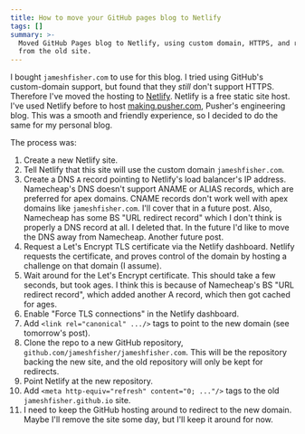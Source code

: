 ```yaml
---
title: How to move your GitHub pages blog to Netlify
tags: []
summary: >-
  Moved GitHub Pages blog to Netlify, using custom domain, HTTPS, and redirects
  from the old site.
---
```


I bought `jameshfisher.com` to use for this blog.
I tried using GitHub's custom-domain support, but found that they _still_ don't support HTTPS.
Therefore I've moved the hosting to [Netlify](https://netlify.com).
Netlify is a free static site host.
I've used Netlify before to host [making.pusher.com](https://making.pusher.com), Pusher's engineering blog.
This was a smooth and friendly experience, so I decided to do the same for my personal blog.

The process was:

1. Create a new Netlify site.
1. Tell Netlify that this site will use the custom domain `jameshfisher.com`.
1. Create a DNS `A` record pointing to Netlify's load balancer's IP address.
   Namecheap's DNS doesn't support ANAME or ALIAS records, which are preferred for apex domains.
   CNAME records don't work well with apex domains like `jameshfisher.com`.
   I'll cover that in a future post.
   Also, Namecheap has some BS "URL redirect record" which I don't think is properly a DNS record at all.
   I deleted that.
   In the future I'd like to move the DNS away from Namecheap.
   Another future post.
1. Request a Let's Encrypt TLS certificate via the Netlify dashboard.
   Netlify requests the certificate,
   and proves control of the domain by hosting a challenge on that domain (I assume).
1. Wait around for the Let's Encrypt certificate.
   This should take a few seconds, but took ages.
   I think this is because of Namecheap's BS "URL redirect record",
   which added another A record,
   which then got cached for ages.
1. Enable "Force TLS connections" in the Netlify dashboard.
1. Add `<link rel="canonical" .../>` tags to point to the new domain (see tomorrow's post).
1. Clone the repo to a new GitHub repository, `github.com/jameshfisher/jameshfisher.com`.
   This will be the repository backing the new site,
   and the old repository will only be kept for redirects.
1. Point Netlify at the new repository.
1. Add `<meta http-equiv="refresh" content="0; ..."/>` tags to the old `jameshfisher.github.io` site.
1. I need to keep the GitHub hosting around to redirect to the new domain.
   Maybe I'll remove the site some day, but I'll keep it around for now.
